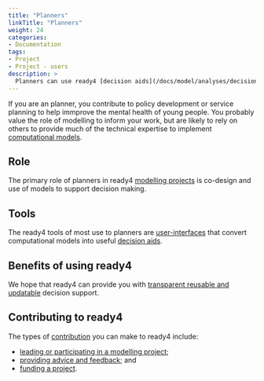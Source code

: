 ```yaml
---
title: "Planners"
linkTitle: "Planners"
weight: 24
categories: 
- Documentation
tags:
- Project
- Project - users
description: >
  Planners can use ready4 [decision aids](/docs/model/analyses/decision-aids/) to generate useful insights.
---
```


If you are an planner, you contribute to policy development or service planning to help immprove the mental health of young people. You probably value the role of modelling to inform your work, but are likely to rely on others to provide much of the technical expertise to implement [computational models](/docs/getting-started/concepts/model/). 

## Role
The primary role of planners in ready4 [modelling projects](/docs/getting-started/concepts/project/) is co-design and use of models to support decision making.

## Tools
The ready4 tools of most use to planners are [user-interfaces](/docs/software/user-interfaces/) that convert computational models into useful [decision aids](/docs/model/analyses/decision-aids/). 

## Benefits of using ready4
We hope that ready4 can provide you with [transparent reusable and updatable](/docs/framework/standards/) decision support.

## Contributing to ready4
The types of [contribution](/docs/contribution-guidelines/) you can make to ready4 include:

- [leading or participating in a modelling project](/docs/contribution-guidelines/contribution-types/use/);
- [providing advice and feedback](/docs/contribution-guidelines/contribution-types/advisory/); and
- [funding a project](/docs/contribution-guidelines/contribution-types/funding/).
